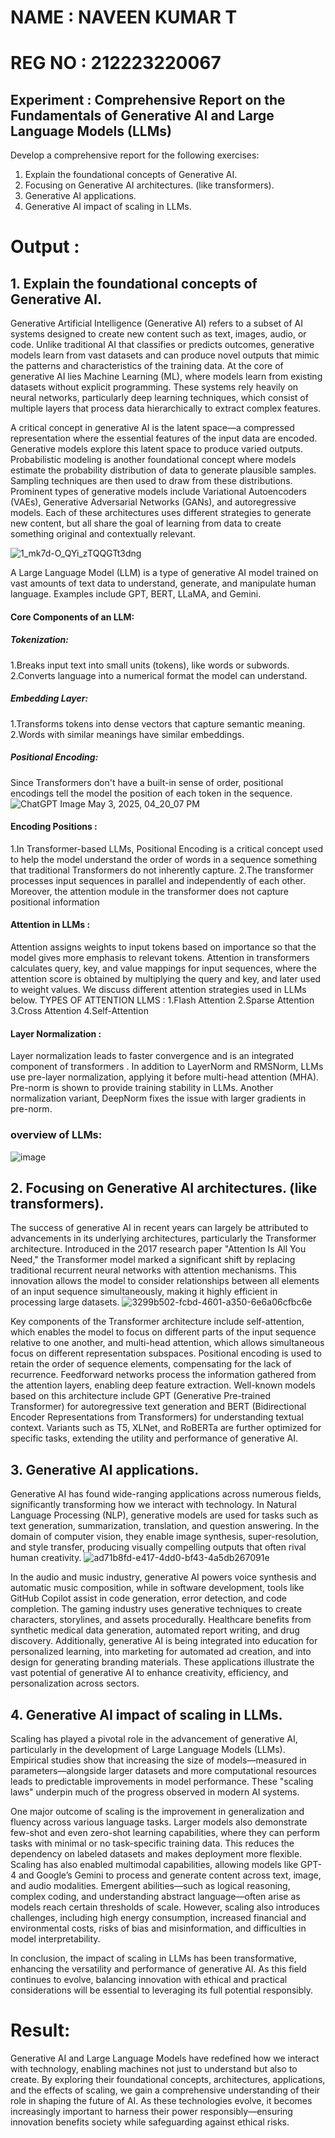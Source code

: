 # NAME : NAVEEN KUMAR T
# REG NO : 212223220067
## Experiment : Comprehensive Report on the Fundamentals of Generative AI and Large Language Models (LLMs)
Develop a comprehensive report for the following exercises:
1.	Explain the foundational concepts of Generative AI. 
2.	Focusing on Generative AI architectures. (like transformers).
3.	Generative AI applications.
4.	Generative AI impact of scaling in LLMs.

# Output :
## 1.	Explain the foundational concepts of Generative AI. 
Generative Artificial Intelligence (Generative AI) refers to a subset of AI systems designed to create new content such as text, images, audio, or code. Unlike traditional AI that classifies or predicts outcomes, generative models learn from vast datasets and can produce novel outputs that mimic the patterns and characteristics of the training data. At the core of generative AI lies Machine Learning (ML), where models learn from existing datasets without explicit programming. These systems rely heavily on neural networks, particularly deep learning techniques, which consist of multiple layers that process data hierarchically to extract complex features.

A critical concept in generative AI is the latent space—a compressed representation where the essential features of the input data are encoded. Generative models explore this latent space to produce varied outputs. Probabilistic modeling is another foundational concept where models estimate the probability distribution of data to generate plausible samples. Sampling techniques are then used to draw from these distributions. Prominent types of generative models include Variational Autoencoders (VAEs), Generative Adversarial Networks (GANs), and autoregressive models. Each of these architectures uses different strategies to generate new content, but all share the goal of learning from data to create something original and contextually relevant.

![1_mk7d-O_QYi_zTQQGTt3dng](https://github.com/user-attachments/assets/3692941a-767a-4a9f-a82b-6e9e8e88e319)

A Large Language Model (LLM) is a type of generative AI model trained on vast amounts of text data to understand, generate, and manipulate human language. Examples include GPT, BERT, LLaMA, and Gemini.
#### Core Components of an LLM:
##### Tokenization:
1.Breaks input text into small units (tokens), like words or subwords.
2.Converts language into a numerical format the model can understand.
##### Embedding Layer:
1.Transforms tokens into dense vectors that capture semantic meaning.
2.Words with similar meanings have similar embeddings.
##### Positional Encoding:
Since Transformers don't have a built-in sense of order, positional encodings tell the model the position of each token in the sequence.
![ChatGPT Image May 3, 2025, 04_20_07 PM](https://github.com/user-attachments/assets/22ab1f2c-e161-4b29-8c0b-a41cdb0d7837)

#### Encoding Positions :
1.In Transformer-based LLMs, Positional Encoding is a critical concept used to help the model understand the order of words in a sequence something that traditional Transformers do not inherently capture.
2.The transformer processes input sequences in parallel and
independently of each other. Moreover, the attention module in the transformer does not capture positional information
####  Attention in LLMs :
Attention assigns weights to input tokens based on importance so that the model gives more emphasis to relevant tokens.
Attention in transformers calculates query, key, and value
mappings for input sequences, where the attention score is
obtained by multiplying the query and key, and later used to
weight values. We discuss different attention strategies used in
LLMs below.
TYPES OF ATTENTION LLMS :
1.Flash Attention
2.Sparse Attention
3.Cross Attention
4.Self-Attention


#### Layer Normalization :
Layer normalization leads to faster convergence and is an integrated component of transformers . In addition to LayerNorm  and RMSNorm, LLMs use pre-layer normalization, applying it before multi-head attention (MHA).
Pre-norm is shown to provide training stability in LLMs. Another normalization variant, DeepNorm  fixes the issue with
larger gradients in pre-norm.
###  overview of LLMs:
![image](https://github.com/user-attachments/assets/8be0eb63-0075-4928-8be7-936e63df87d0)

## 2.	Focusing on Generative AI architectures. (like transformers).
The success of generative AI in recent years can largely be attributed to advancements in its underlying architectures, particularly the Transformer architecture. Introduced in the 2017 research paper "Attention Is All You Need," the Transformer model marked a significant shift by replacing traditional recurrent neural networks with attention mechanisms. This innovation allows the model to consider relationships between all elements of an input sequence simultaneously, making it highly efficient in processing large datasets.
                                                                   ![3299b502-fcbd-4601-a350-6e6a06cfbc6e](https://github.com/user-attachments/assets/e623ec9d-51e3-4c36-9059-d18e4b849b8d)

Key components of the Transformer architecture include self-attention, which enables the model to focus on different parts of the input sequence relative to one another, and multi-head attention, which allows simultaneous focus on different representation subspaces. Positional encoding is used to retain the order of sequence elements, compensating for the lack of recurrence. Feedforward networks process the information gathered from the attention layers, enabling deep feature extraction. Well-known models based on this architecture include GPT (Generative Pre-trained Transformer) for autoregressive text generation and BERT (Bidirectional Encoder Representations from Transformers) for understanding textual context. Variants such as T5, XLNet, and RoBERTa are further optimized for specific tasks, extending the utility and performance of generative AI.

## 3.	Generative AI applications.
Generative AI has found wide-ranging applications across numerous fields, significantly transforming how we interact with technology. In Natural Language Processing (NLP), generative models are used for tasks such as text generation, summarization, translation, and question answering. In the domain of computer vision, they enable image synthesis, super-resolution, and style transfer, producing visually compelling outputs that often rival human creativity.
                                                                     ![ad71b8fd-e417-4dd0-bf43-4a5db267091e](https://github.com/user-attachments/assets/9c07f6eb-6c34-483c-86d5-f8c5c352d72f)


In the audio and music industry, generative AI powers voice synthesis and automatic music composition, while in software development, tools like GitHub Copilot assist in code generation, error detection, and code completion. The gaming industry uses generative techniques to create characters, storylines, and assets procedurally. Healthcare benefits from synthetic medical data generation, automated report writing, and drug discovery. Additionally, generative AI is being integrated into education for personalized learning, into marketing for automated ad creation, and into design for generating branding materials. These applications illustrate the vast potential of generative AI to enhance creativity, efficiency, and personalization across sectors.

## 4.	Generative AI impact of scaling in LLMs.
Scaling has played a pivotal role in the advancement of generative AI, particularly in the development of Large Language Models (LLMs). Empirical studies show that increasing the size of models—measured in parameters—alongside larger datasets and more computational resources leads to predictable improvements in model performance. These "scaling laws" underpin much of the progress observed in modern AI systems.

One major outcome of scaling is the improvement in generalization and fluency across various language tasks. Larger models also demonstrate few-shot and even zero-shot learning capabilities, where they can perform tasks with minimal or no task-specific training data. This reduces the dependency on labeled datasets and makes deployment more flexible. Scaling has also enabled multimodal capabilities, allowing models like GPT-4 and Google’s Gemini to process and generate content across text, image, and audio modalities. Emergent abilities—such as logical reasoning, complex coding, and understanding abstract language—often arise as models reach certain thresholds of scale. However, scaling also introduces challenges, including high energy consumption, increased financial and environmental costs, risks of bias and misinformation, and difficulties in model interpretability.

In conclusion, the impact of scaling in LLMs has been transformative, enhancing the versatility and performance of generative AI. As this field continues to evolve, balancing innovation with ethical and practical considerations will be essential to leveraging its full potential responsibly.



# Result:
Generative AI and Large Language Models have redefined how we interact with technology, enabling machines not just to understand but also to create. By exploring their foundational concepts, architectures, applications, and the effects of scaling, we gain a comprehensive understanding of their role in shaping the future of AI. As these technologies evolve, it becomes increasingly important to harness their power responsibly—ensuring innovation benefits society while safeguarding against ethical risks.
